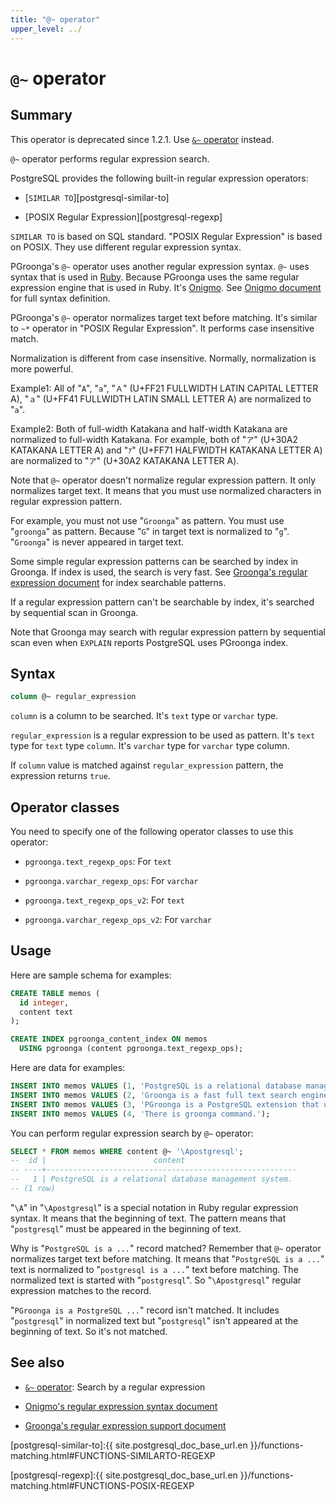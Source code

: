 ```yaml
---
title: "@~ operator"
upper_level: ../
---
```


# `@~` operator

## Summary

This operator is deprecated since 1.2.1. Use [`&~` operator][regular-expression-v2] instead.

`@~` operator performs regular expression search.

PostgreSQL provides the following built-in regular expression operators:

  * [`SIMILAR TO`][postgresql-similar-to]

  * [POSIX Regular Expression][postgresql-regexp]

`SIMILAR TO` is based on SQL standard. "POSIX Regular Expression" is based on POSIX. They use different regular expression syntax.

PGroonga's `@~` operator uses another regular expression syntax. `@~` uses syntax that is used in [Ruby][ruby]. Because PGroonga uses the same regular expression engine that is used in Ruby. It's [Onigmo][onigmo]. See [Onigmo document][onigmo-document] for full syntax definition.

PGroonga's `@~` operator normalizes target text before matching. It's similar to `~*` operator in "POSIX Regular Expression". It performs case insensitive match.

Normalization is different from case insensitive. Normally, normalization is more powerful.

Example1: All of "`A`", "`a`", "`Ａ`" (U+FF21 FULLWIDTH LATIN CAPITAL LETTER A), "`ａ`" (U+FF41 FULLWIDTH LATIN SMALL LETTER A) are normalized to "`a`".

Example2: Both of full-width Katakana and half-width Katakana are normalized to full-width Katakana. For example, both of "`ア`" (U+30A2 KATAKANA LETTER A) and "`ｱ`" (U+FF71 HALFWIDTH KATAKANA LETTER A) are normalized to "`ア`" (U+30A2 KATAKANA LETTER A).

Note that `@~` operator doesn't normalize regular expression pattern. It only normalizes target text. It means that you must use normalized characters in regular expression pattern.

For example, you must not use "`Groonga`" as pattern. You must use "`groonga`" as pattern. Because "`G`" in target text is normalized to "`g`". "`Groonga`" is never appeared in target text.

Some simple regular expression patterns can be searched by index in Groonga. If index is used, the search is very fast. See [Groonga's regular expression document](http://groonga.org/docs/reference/regular_expression.html#regular-expression-index) for index searchable patterns.

If a regular expression pattern can't be searchable by index, it's searched by sequential scan in Groonga.

Note that Groonga may search with regular expression pattern by sequential scan even when `EXPLAIN` reports PostgreSQL uses PGroonga index.

## Syntax

```sql
column @~ regular_expression
```

`column` is a column to be searched. It's `text` type or `varchar` type.

`regular_expression` is a regular expression to be used as pattern. It's `text` type for `text` type `column`. It's `varchar` type for `varchar` type column.

If `column` value is matched against `regular_expression` pattern, the expression returns `true`.

## Operator classes

You need to specify one of the following operator classes to use this operator:

  * `pgroonga.text_regexp_ops`: For `text`

  * `pgroonga.varchar_regexp_ops`: For `varchar`

  * `pgroonga.text_regexp_ops_v2`: For `text`

  * `pgroonga.varchar_regexp_ops_v2`: For `varchar`

## Usage

Here are sample schema for examples:

```sql
CREATE TABLE memos (
  id integer,
  content text
);

CREATE INDEX pgroonga_content_index ON memos
  USING pgroonga (content pgroonga.text_regexp_ops);
```

Here are data for examples:

```sql
INSERT INTO memos VALUES (1, 'PostgreSQL is a relational database management system.');
INSERT INTO memos VALUES (2, 'Groonga is a fast full text search engine that supports all languages.');
INSERT INTO memos VALUES (3, 'PGroonga is a PostgreSQL extension that uses Groonga as index.');
INSERT INTO memos VALUES (4, 'There is groonga command.');
```

You can perform regular expression search by `@~` operator:

```sql
SELECT * FROM memos WHERE content @~ '\Apostgresql';
--  id |                        content                         
-- ----+--------------------------------------------------------
--   1 | PostgreSQL is a relational database management system.
-- (1 row)
```

"`\A`" in "`\Apostgresql`" is a special notation in Ruby regular expression syntax. It means that the beginning of text. The pattern means that "`postgresql`" must be appeared in the beginning of text.

Why is "`PostgreSQL is a ...`" record matched? Remember that `@~` operator normalizes target text before matching. It means that "`PostgreSQL is a ...`" text is normalized to "`postgresql is a ...`" text before matching. The normalized text is started with "`postgresql`". So "`\Apostgresql`" regular expression matches to the record.

"`PGroonga is a PostgreSQL ...`" record isn't matched. It includes "`postgresql`" in normalized text but "`postgresql`" isn't appeared at the beginning of text. So it's not matched.

## See also

  * [`&~` operator][regular-expression-v2]: Search by a regular expression

  * [Onigmo's regular expression syntax document][onigmo-document]

  * [Groonga's regular expression support document][groonga-regular-expression]

[regular-expression-v2]:regular-expression-v2.html

[postgresql-similar-to]:{{ site.postgresql_doc_base_url.en }}/functions-matching.html#FUNCTIONS-SIMILARTO-REGEXP

[postgresql-regexp]:{{ site.postgresql_doc_base_url.en }}/functions-matching.html#FUNCTIONS-POSIX-REGEXP

[ruby]:https://www.ruby-lang.org/

[onigmo]:https://github.com/k-takata/Onigmo

[onigmo-document]:https://github.com/k-takata/Onigmo/blob/master/doc/RE

[groonga-regular-expression]:http://groonga.org/docs/reference/regular_expression.html#regular-expression-index


